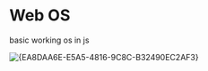# Web OS
 
basic working os in js

![{EA8DAA6E-E5A5-4816-9C8C-B32490EC2AF3}](https://github.com/user-attachments/assets/667bf67c-2a59-4f67-8252-90155363a6a5)
